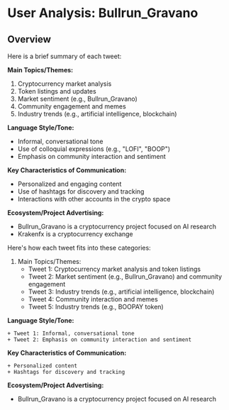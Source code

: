 # User Analysis: Bullrun_Gravano

## Overview

Here is a brief summary of each tweet:

**Main Topics/Themes:**

1. Cryptocurrency market analysis
2. Token listings and updates
3. Market sentiment (e.g., Bullrun_Gravano)
4. Community engagement and memes
5. Industry trends (e.g., artificial intelligence, blockchain)

**Language Style/Tone:**

* Informal, conversational tone
* Use of colloquial expressions (e.g., "LOFI", "BOOP")
* Emphasis on community interaction and sentiment

**Key Characteristics of Communication:**

* Personalized and engaging content
* Use of hashtags for discovery and tracking
* Interactions with other accounts in the crypto space

**Ecosystem/Project Advertising:**

* Bullrun_Gravano is a cryptocurrency project focused on AI research
* Krakenfx is a cryptocurrency exchange

Here's how each tweet fits into these categories:

1. Main Topics/Themes:
	+ Tweet 1: Cryptocurrency market analysis and token listings
	+ Tweet 2: Market sentiment (e.g., Bullrun_Gravano) and community engagement
	+ Tweet 3: Industry trends (e.g., artificial intelligence, blockchain)
	+ Tweet 4: Community interaction and memes
	+ Tweet 5: Industry trends (e.g., BOOPAY token)

**Language Style/Tone:**

	+ Tweet 1: Informal, conversational tone
	+ Tweet 2: Emphasis on community interaction and sentiment

**Key Characteristics of Communication:**

	+ Personalized content
	+ Hashtags for discovery and tracking

**Ecosystem/Project Advertising:**

* Bullrun_Gravano is a cryptocurrency project focused on AI research